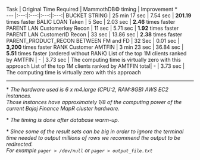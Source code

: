 
Task | Original Time Required | MammothDB&copy; timing | Improvement *  
--- |:---:|:---:|:---:|:---:|
BUCKET STRING | 25 min 17 sec | 7.54 sec | **201.19** times faster
BALIC LOAN Taken | 5 Sec | 2.03 sec | **2.46** times faster
PARENT LAN Customerkey Recon | 11 sec | 5.71 sec  | **1.92** times faster
PARENT LAN CustomerID Recon | 33 sec | 13.86 sec  | **2.38** times faster
PARENT_PRODUCT_RECON BETWEEN FM and FD | 32 Sec | 0.01 sec  | **3,200** times faster
RANK Customer AMTFIN | 3 min 23 sec | 36.84 sec | **5.51** times faster (ordered without RANK)
List of the top 1M clients ranked by AMTFIN | - | 3.73 sec | The computing time is virtually zero with this approach
List of the top 1M clients ranked by AMTFIN total| - | 3.73 sec | The computing time is virtually zero with this approach

---

\* *The hardware used is 6 x m4.large (CPU:2, RAM:8GB) AWS EC2 instances.*  
*Those instances have approximately 1/8 of the computing power of the current Bajaj Finance MapR cluster hardware.*

\* *The timing is done after database warm-up.*

\* *Since some of the result sets can be big in order to ignore the terminal time needed to output millions of rows we recommend the output to be redirected.*  
*For example `pager > /dev/null` or `pager > output_file.txt`*